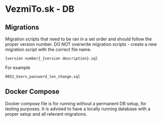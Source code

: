 # VezmiTo.sk - DB

## Migrations

Migration scripts that need to be ran in a set order and should follow the proper version number.
DO NOT overwrite migration scripts - create a new migration script with the correct file name.

```
{version number}_{version description}.sql
```

For example

```
0052_Users_password_len_change.sql
```

## Docker Compose

Docker compose file is for running without a permanent DB setup, for testing purposes.
It is advised to have a locally running database with a proper setup and all relevant migrations.